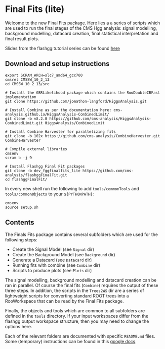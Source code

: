# Final Fits (lite)
Welcome to the new Final Fits package. Here lies a a series of scripts which are used to run the final stages of the CMS Hgg analysis: signal modelling, background modelling, datacard creation, final statistical interpretation and final result plots.

Slides from the flashgg tutorial series can be found [here](https://indico.cern.ch/event/963619/contributions/4112177/attachments/2151275/3627204/finalfits_tutorial_201126.pdf)

## Download and setup instructions

```
export SCRAM_ARCH=slc7_amd64_gcc700
cmsrel CMSSW_10_2_13
cd CMSSW_10_2_13/src

# Install the GBRLikelihood package which contains the RooDoubleCBFast implementation
git clone https://github.com/jonathon-langford/HiggsAnalysis.git

# Install Combine as per the documentation here: cms-analysis.github.io/HiggsAnalysis-CombinedLimit/
git clone -b v8.2.0 https://github.com/cms-analysis/HiggsAnalysis-CombinedLimit.git HiggsAnalysis/CombinedLimit

# Install Combine Harvester for parallelizing fits
git clone -b 102x https://github.com/cms-analysis/CombineHarvester.git CombineHarvester

# Compile external libraries
cmsenv
scram b -j 9

# Install Flashgg Final Fit packages
git clone -b dev_fggfinalfits_lite https://github.com/cms-analysis/flashggFinalFit.git
cd flashggFinalFit/
```

In every new shell run the following to add `tools/commonTools` and `tools/commonObjects` to your `${PYTHONPATH}`:
```
cmsenv
source setup.sh
```

## Contents
The Finals Fits package contains several subfolders which are used for the following steps:

* Create the Signal Model (see `Signal` dir)
* Create the Background Model (see `Background` dir)
* Generate a Datacard (see `Datacard` dir)
* Running fits with combine (see `Combine` dir)
* Scripts to produce plots (see `Plots` dir)

The signal modelling, background modelling and datacard creation can be ran in parallel. Of course the final fits (`Combine`) requires the output of these three steps. In addition, the scripts in the `Trees2WS` dir are a series of lightweight scripts for converting standard ROOT trees into a RooWorkspace that can be read by the Final Fits package.

Finally, the objects and tools which are common to all subfolders are defined in the `tools` directory. If your input workspaces differ from the flashgg output workspace structure, then you may need to change the options here.

Each of the relevant folders are documented with specific `README.md` files. Some (temporary) instructions can be found in this [google docs](https://docs.google.com/document/d/1NwUrPvOZ2bByaHNqt_Fr6oYcP7icpbw1mPlw_3lHhEE/edit)
